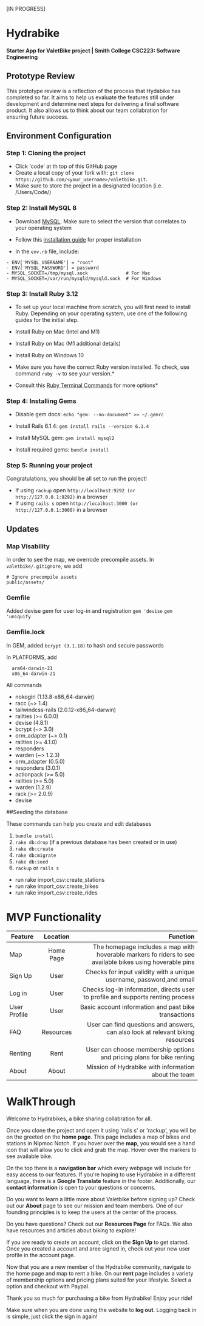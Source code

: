 [IN PROGRESS]

# Hydrabike

#### **Starter App for ValetBike project | Smith College CSC223: Software Engineering**


## Prototype Review
This prototype review is a reflection of the process that Hydabike has completed so far. It aims to help us evaluate the features still under development and determine next steps for delivering a final software product. It also allows us to think about our team collabration for ensuring future success. 


## Environment Configuration


### Step 1: Cloning the project 
- Click 'code' at th top of this GitHub page
- Create a local copy of your fork with: `git clone https://github.com/<your_username>/valetbike.git`.
- Make sure to store the project in a designated location (i.e. /Users/Code/)

### Step 2: Install MySQL 8

- Download [MySQL](https://www.mysql.com/downloads/). Make sure to select the version that correlates to your operating system

- Follow this [installation guide](https://dev.mysql.com/doc/mysql-installation-excerpt/5.7/en/) for proper installation 

- In the `env.rb` file, include: 
```
- ENV['MYSQL_USERNAME'] = "root"
- ENV['MYSQL_PASSWORD'] = password
- MYSQL_SOCKET=/tmp/mysql.sock              # For Mac
- MYSQL_SOCKET=/var/run/mysqld/mysqld.sock  # For Windows
```

### Step 3: Install Ruby 3.12

- To set up your local machine from scratch, you will first need to install Ruby. Depending on your operating system, use one of the following guides for the initial step.

- Install Ruby on Mac (Intel and M1)
- Install Ruby on Mac (M1 additional details)
- Install Ruby on Windows 10

* Make sure you have the correct Ruby version installed. To check, use command `ruby -v` to see your version.*

* Consult this [Ruby Terminal Commands](https://docs.railsbridge.org/ruby/command_line) for more options*

### Step 4: Installing Gems

- Disable gem docs:
 `echo "gem: --no-document" >> ~/.gemrc`
- Install Rails 6.1.4:
 `gem install rails --version 6.1.4`
- Install MySQL gem:
 `gem install mysql2`
 
- Install required gems:
`bundle install`

### Step 5: Running your project
Congratulations, you should be all set to run the project!
- If using `rackup` open `http://localhost:9292 (or http://127.0.0.1:9292)` in a browser
- If using `rails s` open `http://localhost:3000 (or http://127.0.0.1:3000)` in a browser

## Updates

### Map Visability 
In order to see the map, we overrode precompile assets. In `valetbike/.gitignore`, we add 
```
# Ignore precompile assets
public/assets/
```

### Gemfile
Added devise gem for user log-in and registration
`gem 'devise`
`gem 'uniquify`

### Gemfile.lock
In GEM, added
`bcrypt (3.1.18)` to hash and secure passwords

In PLATFORMS, add 
```
  arm64-darwin-21
  x86_64-darwin-21
 ```
 All commands
- nokogiri (1.13.8-x86_64-darwin)
- racc (~> 1.4)
- tailwindcss-rails (2.0.12-x86_64-darwin)
- railties (>= 6.0.0)
- devise (4.8.1)
- bcrypt (~> 3.0)
- orm_adapter (~> 0.1)
- railties (>= 4.1.0)
- responders
- warden (~> 1.2.3)
- orm_adapter (0.5.0)
- responders (3.0.1)
- actionpack (>= 5.0)
- railties (>= 5.0)
- warden (1.2.9)
- rack (>= 2.0.9)
- devise

##Seeding the database

These commands can help you create and edit databases
1. `bundle install`
2. `rake db:drop` (if a previous database has been created or in use)
3. `rake db:create`
4. `rake db:migrate`
5. `rake db:seed`
6. `rackup` or `rails s`
- run rake import_csv:create_stations
- run rake import_csv:create_bikes
- run rake import_csv:create_rides


# MVP Functionality 


| Feature        | Location           | Function |
| ------------- |:-------------:| -----:|
| Map      | Home Page | The homepage includes a map with hoverable markers fo riders to see available bikes using hoverable pins|
| Sign Up     | User  |  Checks for input validity with a unique username, password,and email  |
| Log in |  User     | Checks log-in information, directs user to profile and supports renting process|
| User Profile |  User     | Basic account information and past bike transactions|
| FAQ | Resources     |  User can find questions and answers, can also look at relevant biking resources |
| Renting | Rent      |  User can choose membership options and pricing plans for bike renting |
| About | About     |   Mission of Hydrabike with information about the team |

# WalkThrough

Welcome to Hydrabikes, a bike sharing collabration for all. 

Once you clone the project and open it using 'rails s' or 'rackup', you will be on the greeted on the **home page**. This page includes a map of bikes and stations in Nipmoc Notch. If you hover over the **map**, you would see a hand icon that will allow you to click and grab the map. Hover over the markers to see available bike. 

On the top there is a **navigation bar** which every webpage will include for easy access to our features. If you're hoping to use Hydrabike in a different language, there is a **Google Translate** feature in the footer. Additionally, our **contact information** is open to your questions or concerns. 

Do you want to learn a little more about Valetbike before signing up? Check out our **About** page to see our mission and team members. One of our founding principles is to keep the users at the center of the process. 

Do you have questions? Check out our **Resources Page** for FAQs. We also have resources and articles about biking to explore!

If you are ready to create an account, click on the **Sign Up** to get started. Once you created a account and aree signed in, check out your new user profile in the account page.

Now that you are a new member of the Hydrabike community, navigate to the home page and map to rent a bike. On our **rent** page includes a variety of membership options and  pricing plans suited for your lifestyle. Select a option and checkout with Paypal. 

Thank you so much for purchasing a bike from Hydrabike! Enjoy your ride!

Make sure when you are done using the website to **log out**. Logging back in is simple, just click the sign in again!

